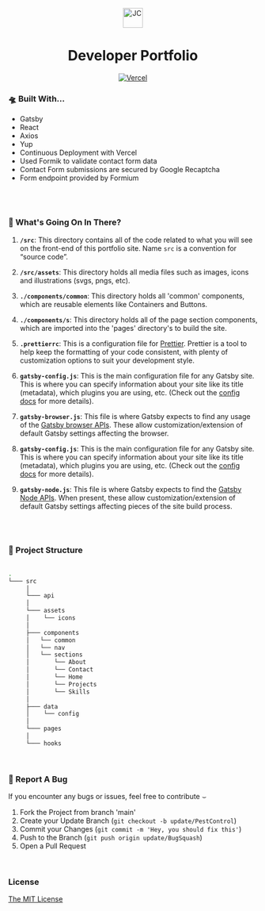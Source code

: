 <p align="center">
  <img alt="JC" src="src/assets/icons/favicon.ico" width="40" />
</p>

<h1 align="center">
  Developer Portfolio
</h1>

<a href="https://jcoletta.vercel.app" align="center">

![Vercel](https://img.shields.io/static/v1?label=Deployed%20with&message=Vercel&color=lightyellow)

</a>

### 🛸 Built With...

- Gatsby
- React
- Axios
- Yup
- Continuous Deployment with <a href="https://vercel.com/" rel="noopener noreferral" style="text-decoration: none;">Vercel</a>
- Used <a href="https://formik.org/" rel="noopener noreferral" style="text-decoration: none;">Formik</a> to validate contact form data
- Contact Form submissions are secured by Google Recaptcha
- Form endpoint provided by <a href="https://formium.io" rel="noopener noreferral" style="text-decoration: none;">Formium</a>

<br /><br />

### &#x1F9D0; What's Going On In There?

1.  **`/src`**: This directory contains all of the code related to what you will see on the front-end of this portfolio site. Name `src` is a convention for “source code”.

2.  **`/src/assets`**: This directory holds all media files such as images, icons and illustrations (svgs, pngs, etc).

3.  **`./components/common`**: This directory holds all 'common' components, which are reusable elements like Containers and Buttons.

4.  **`./components/s`**: This directory holds all of the page section components, which are imported into the 'pages' directory's to build the site.

5.  **`.prettierrc`**: This is a configuration file for [Prettier](https://prettier.io/). Prettier is a tool to help keep the formatting of your code consistent, with plenty of customization options to suit your development style.

6.  **`gatsby-config.js`**: This is the main configuration file for any Gatsby site. This is where you can specify information about your site like its title  (metadata), which plugins you are using, etc. (Check out the [config docs](https://www.gatsbyjs.com/docs/reference/config-files/gatsby-config/) for more details).

7.  **`gatsby-browser.js`**: This file is where Gatsby expects to find any usage of the [Gatsby browser APIs](https://www.gatsbyjs.com/docs/reference/config-files/gatsby-browser/). These allow customization/extension of default Gatsby settings affecting the browser.

8.  **`gatsby-config.js`**: This is the main configuration file for any Gatsby site. This is where you can specify information about your site like its title  (metadata), which plugins you are using, etc. (Check out the [config docs](https://www.gatsbyjs.com/docs/reference/config-files/gatsby-config/) for more details).

9.  **`gatsby-node.js`**: This file is where Gatsby expects to find the [Gatsby Node APIs](https://www.gatsbyjs.com/docs/reference/config-files/gatsby-node/). When present, these allow customization/extension of default Gatsby settings affecting pieces of the site build process.

<br /><br />

### 🌳 Project Structure

```bash

.
└─── src
     │
     └─── api
     │
     └─── assets
     │    └── icons            
     │ 
     ├─── components
     │   └── common
     │   └── nav
     │   └── sections
     │       └── About
     │       └── Contact
     │       └── Home
     │       └── Projects
     │       └── Skills
     │
     ├─── data
     │    └── config
     │
     └─── pages
     │
     └─── hooks

```

<br />

### 🐛 Report A Bug

If you encounter any bugs or issues, feel free to contribute &smile;

1. Fork the Project from branch 'main'
2. Create your Update Branch (`git checkout -b update/PestControl`)
3. Commit your Changes (`git commit -m 'Hey, you should fix this'`)
4. Push to the Branch (`git push origin update/BugSquash`)
5. Open a Pull Request
<br />

### License

[The MIT License](https://www.mit.edu/~amini/LICENSE.md)